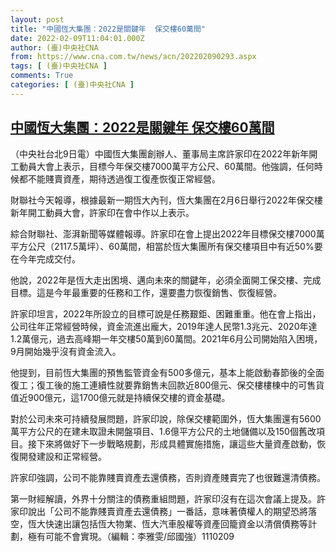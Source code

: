 ```yaml
---
layout: post
title: "中國恆大集團：2022是關鍵年  保交樓60萬間"
date: 2022-02-09T11:04:01.000Z
author: (臺)中央社CNA
from: https://www.cna.com.tw/news/acn/202202090293.aspx
tags: [ (臺)中央社CNA ]
comments: True
categories: [ (臺)中央社CNA ]
---
```

<!--1644404641000-->
[中國恆大集團：2022是關鍵年  保交樓60萬間](https://www.cna.com.tw/news/acn/202202090293.aspx)
------

<div>
<div></div><div><p>（中央社台北9日電）中國恆大集團創辦人、董事局主席許家印在2022年新年開工動員大會上表示，目標今年保交樓7000萬平方公尺、60萬間。他強調，任何時候都不能賤賣資產，期待透過復工復產恢復正常經營。</p><p>財聯社今天報導，根據最新一期恆大內刊，恆大集團在2月6日舉行2022年保交樓新年開工動員大會，許家印在會中作以上表示。</p><p>綜合財聯社、澎湃新聞等媒體報導。許家印在會上提出2022年目標保交樓7000萬平方公尺（2117.5萬坪）、60萬間，相當於恆大集團所有保交樓項目中有近50%要在今年完成交付。</p><p>他說，2022年是恆大走出困境、邁向未來的關鍵年，必須全面開工保交樓、完成目標。這是今年最重要的任務和工作，還要盡力恢復銷售、恢復經營。</p><p>許家印坦言，2022年所設立的目標可說是任務艱鉅、困難重重。他在會上指出，公司往年正常經營時候，資金流進出龐大，2019年達人民幣1.3兆元、2020年達1.2萬億元，過去高峰期一年交樓50萬到60萬間。2021年6月公司開始陷入困境，9月開始幾乎沒有資金流入。</p><p>他提到，目前恆大集團的預售監管資金有500多億元，基本上能啟動春節後的全面復工；復工後的施工連續性就要靠銷售未回款近800億元、保交樓樓棟中的可售貨值近900億元，這1700億元就是持續保交樓的資金基礎。</p><p>對於公司未來可持續發展問題，許家印說，除保交樓範圍外，恆大集團還有5600萬平方公尺的在建未取證未開盤項目、1.6億平方公尺的土地儲備以及150個舊改項目。接下來將做好下一步戰略規劃，形成具體實施措施，讓這些大量資產啟動，恢復開發建設和正常經營。</p><p>許家印強調，公司不能靠賤賣資產去還債務，否則資產賤賣完了也很難還清債務。</p><p>第一財經解讀，外界十分關注的債務重組問題，許家印沒有在這次會議上提及。許家印說出「公司不能靠賤賣資產去還債務」一番話，意味著債權人的期望恐將落空，恆大快速出讓包括恆大物業、恆大汽車股權等資產回籠資金以清償債務等計劃，極有可能不會實現。（編輯：李雅雯/邱國強）1110209</p></div>
</div>
